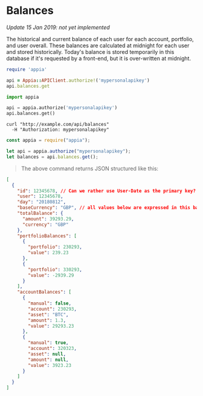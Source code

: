 # Balances

_Update 15 Jan 2019: not yet implemented_

The historical and current balance of each user for each account, portfolio, and user overall. These balances are calculated at midnight for each user and stored historically. Today's balance is stored temporarily in this database if it's requested by a front-end, but it is over-written at midnight.

```ruby
require 'appia'

api = Appia::APIClient.authorize!('mypersonalapikey')
api.balances.get
```

```python
import appia

api = appia.authorize('mypersonalapikey')
api.balances.get()
```

```shell
curl "http://example.com/api/balances"
  -H "Authorization: mypersonalapikey"
```

```javascript
const appia = require("appia");

let api = appia.authorize("mypersonalapikey");
let balances = api.balances.get();
```

> The above command returns JSON structured like this:

```json
[
  {
    "id": 12345678, // Can we rather use User-Date as the primary key?
    "user": 12345678,
    "day": "20180812",
    "baseCurrency": "GBP", // all values below are expressed in this baseCurrency
    "totalBalance": {
      "amount": 39293.29,
      "currency": "GBP"
    },
    "portfolioBalances": [
      {
        "portfolio": 230293,
        "value": 239.23
      },
      {
        "portfolio": 330293,
        "value": -2939.29
      }
    ],
    "accountBalances": [
      {
        "manual": false,
        "account": 230293,
        "asset": "BTC",
        "amount": 1.3,
        "value": 29293.23
      },
      {
        "manual": true,
        "account": 320323,
        "asset": null,
        "amount": null,
        "value": 3923.23
      }
    ]
  }
]
```
